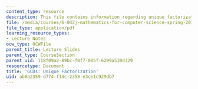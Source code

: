 ```yaml
---
content_type: resource
description: This file contains information regarding unique factorization.
file: /media/courses/6-042j-mathematics-for-computer-science-spring-2015/ab0a2359d774f14c2358e3ce1c929db7_MIT6_042JS15_UniqueFactor.pdf
file_type: application/pdf
learning_resource_types:
- Lecture Notes
ocw_type: OCWFile
parent_title: Lecture Slides
parent_type: CourseSection
parent_uid: 118f09a2-89bc-f0f7-005f-6299a530d329
resourcetype: Document
title: 'GCDs: Unique Factorization'
uid: ab0a2359-d774-f14c-2358-e3ce1c929db7
---
```

